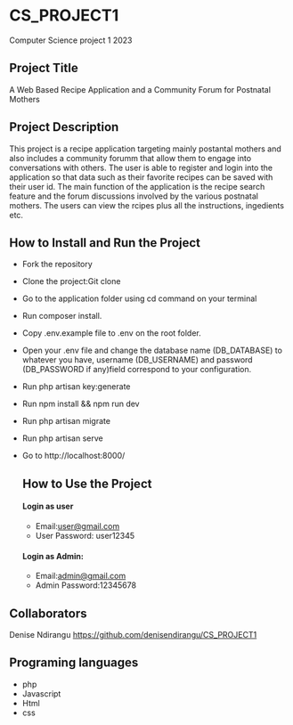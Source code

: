 # CS_PROJECT1
Computer Science project 1 2023

## Project Title
A Web Based Recipe Application and a Community Forum for Postnatal Mothers

## Project Description
 This project is a recipe  application targeting mainly postantal mothers and also includes a community forumm that allow them to engage into conversations with others. The user is able to register and login into the application so that data such as their favorite recipes can be saved with their user id. The main function of the application is the recipe search feature and the forum discussions involved by the various postnatal mothers. The users can view the rcipes plus all the instructions, ingedients etc.

 ## How to Install and Run the Project
 - Fork the repository
 - Clone the project:Git clone
 - Go to the application folder using cd command on your terminal
 - Run composer install.
 - Copy .env.example file to .env on the root folder.
 - Open your .env file and change the database name (DB_DATABASE) to whatever you have, username (DB_USERNAME) and password (DB_PASSWORD 
 if any)field correspond to your configuration. 
- Run php artisan key:generate
- Run npm install && npm run dev
- Run php artisan migrate
- Run php artisan serve
- Go to http://localhost:8000/
  
  ## How to Use the Project
  #### Login as user
  - Email:user@gmail.com
  - User Password: user12345
  #### Login as Admin:
  - Email:admin@gmail.com
  - Admin Password:12345678

## Collaborators
Denise Ndirangu https://github.com/denisendirangu/CS_PROJECT1

## Programing languages
- php
- Javascript
- Html
- css

